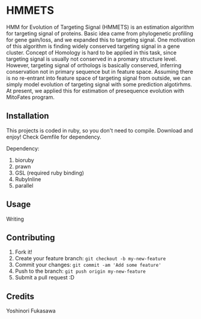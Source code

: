# HMMETS
HMM for Evolution of Targeting Signal (HMMETS) is an estimation algorithm for targeting signal of proteins.
Basic idea came from phylogenetic profiling for gene gain/loss, and we expanded this to targeting signal.
One motivation of this algorithm is finding widely conserved targeting signal in a gene cluster.
Concept of Homology is hard to be applied in this task, since targeting signal is usually not conserved in a promary structure level.
However, targeting signal of orthologs is basically conserved, inferring conservation not in primary sequence but in feature space.
Assuming there is no re-entrant into feature space of targeting signal from outside, we can simply model evolution of targeting signal with some prediction algotirhms.
At present, we applied this for estimation of presequence evolution with MitoFates program.
## Installation
This projects is coded in ruby, so you don't need to compile.
Download and enjoy!
Check Gemfile for dependency.

Dependency:
1. bioruby
2. prawn
3. GSL (required ruby binding)
4. RubyInline
5. parallel

## Usage
Writing
## Contributing
1. Fork it!
2. Create your feature branch: `git checkout -b my-new-feature`
3. Commit your changes: `git commit -am 'Add some feature'`
4. Push to the branch: `git push origin my-new-feature`
5. Submit a pull request :D

## Credits
Yoshinori Fukasawa
